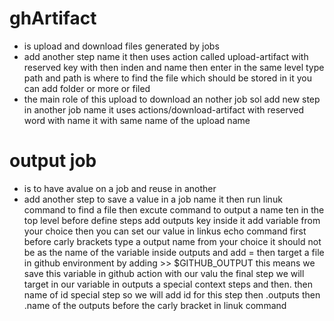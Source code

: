 # ghArtifact

- is upload and download files generated by jobs
- add another step name it then uses action called upload-artifact with reserved key with then inden and name then enter in the same level type path and path is where to find the file which should be stored in it you can add folder or more or filed
- the main role of this upload to download an nother job sol add new step in another job name it uses actions/download-artifact with reserved word with name it with same name of the upload name

# output job

- is to have avalue on a job and reuse in another
- add another step to save a value in a job name it then run linuk command to find a file then excute command to output a name ten in the top level before define steps add outputs key inside it add variable from your choice then you can set our value in linkus echo command first before carly brackets type a output name from your choice it should not be as the name of the variable inside outputs and add = then target a file in github environment by adding >> \$GITHUB_OUTPUT this means we save this variable in github action with our valu the final step we will target in our variable in outputs a special context steps and then. then name of id special step so we will add id for this step then .outputs then .name of the outputs before the carly bracket in linuk command

